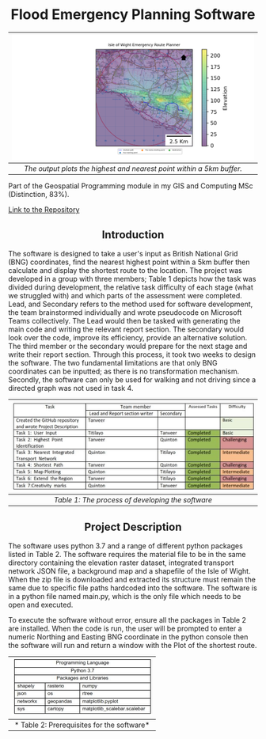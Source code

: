                
<h1 align="center">Flood Emergency Planning Software</h1>


| ![output.jpg](Readme_iamges/Output.png) | 
|:--:| 
| *The output plots the highest and nearest point within a 5km buffer.* |




Part of the Geospatial Programming module in my GIS and Computing  MSc (Distinction, 83%).


[Link to the Repository](https://github.com/TDAYENI/Flood-Emergency-Planning-Software.git)
<h2 align="center">Introduction</h2>


The software is designed to take a user's input as British National Grid (BNG) coordinates, find the nearest highest point within a 5km buffer then calculate and display the shortest route to the location.
The project was developed in a group with three members; Table 1 depicts how the task was divided during development, the relative task difficulty of each stage (what we struggled with) and which parts of the assessment were completed. Lead, and Secondary refers to the method used for software development, the team brainstormed individually and wrote pseudocode on Microsoft Teams collectively. The Lead would then be tasked with generating the main code and writing the relevant report section. The secondary would look over the code, improve its efficiency, provide an alternative solution. The third member or the secondary would prepare for the next stage and write their report section. Through this process, it took two weeks to design the software. The two fundamental limitations are that only BNG coordinates can be inputted; as there is no transformation mechanism. Secondly, the software can only be used for walking and not driving since a directed graph was not used in task 4. 

| ![process.jpg](Readme_iamges/TASK.jpg) | 
|:--:| 
| *Table 1: The process of developing the software* |



<h2 align="center">Project Description</h2>

The software uses python 3.7 and a range of different python packages listed in Table 2. The software requires the material file to be in the same directory containing the elevation raster dataset, integrated transport network JSON file, a background map and a shapefile of the Isle of Wight. When the zip file is downloaded and extracted its structure must remain the same due to specific file paths hardcoded into the software.
The software is in a python file named main.py, which is the only file which needs to be open and executed. 

To execute the software without error, ensure all the packages in Table 2 are installed.
When the code is run, the user will be prompted to enter a numeric Northing and Easting BNG coordinate in the python console then the software will run and return a window with the Plot of the shortest route. 





| ![space-1.jpg](Readme_iamges/prerequisite.jpg) | 
|:--:| 
| * Table 2: Prerequisites for the software* |

